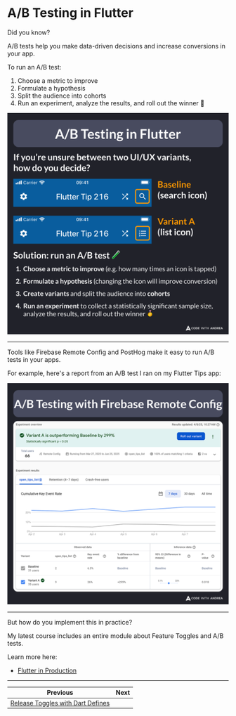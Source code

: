 # A/B Testing in Flutter

Did you know?

A/B tests help you make data-driven decisions and increase conversions in your app.

To run an A/B test:
1. Choose a metric to improve
2. Formulate a hypothesis
3. Split the audience into cohorts
4. Run an experiment, analyze the results, and roll out the winner 🥇

![](242.1.png)

<!--

If you’re unsure between two UI/UX variants, how do you decide?

Solution: run an A/B test 🧪

1. Choose a metric to improve (e.g. how many times an icon is tapped)
2. Formulate a hypothesis (changing the icon will improve conversion)
3. Create variants and split the audience into cohorts
4. Run an experiment to collect a statistically significant sample size, analyze the results, and roll out the winner

-->

---

Tools like Firebase Remote Config and PostHog make it easy to run A/B tests in your apps.

For example, here's a report from an A/B test I ran on my Flutter Tips app:

![](242.2.png)

<!--

Screenshot showing the result of an A/B Testing experiment with Firebase Remote Config

-->

---

But how do you implement this in practice?

My latest course includes an entire module about Feature Toggles and A/B tests.

Learn more here:

- [Flutter in Production](https://codewithandrea.com/courses/flutter-in-production/)

---

| Previous | Next |
| -------- | ---- |
| [Release Toggles with Dart Defines](../0241-release-toggles-dart-define/index.md) | |


<!-- TWITTER|https://x.com/biz84/status/1909568197428117880 -->
<!-- LINKEDIN|https://www.linkedin.com/posts/andreabizzotto_did-you-know-ab-tests-help-you-make-data-driven-activity-7315334631447232512-lkfm -->
<!-- BLUESKY|https://bsky.app/profile/codewithandrea.com/post/3lmceptwbxc2z -->
